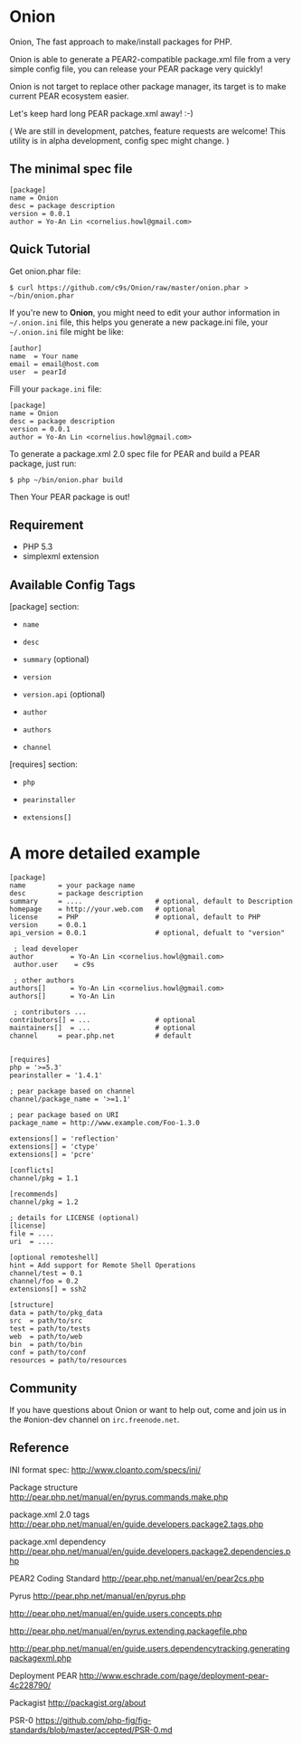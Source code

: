 # Onion

Onion, The fast approach to make/install packages for PHP.

Onion is able to generate a PEAR2-compatible package.xml file from a very simple config
file, you can release your PEAR package very quickly!

Onion is not target to replace other package manager, its target is to make current PEAR ecosystem easier.

Let's keep hard long PEAR package.xml away! :-)

( We are still in development, patches, feature requests are welcome! This
  utility is in alpha development, config spec might change. )


## The minimal spec file

    [package]
    name = Onion
    desc = package description
    version = 0.0.1
    author = Yo-An Lin <cornelius.howl@gmail.com>

## Quick Tutorial

Get onion.phar file:

    $ curl https://github.com/c9s/Onion/raw/master/onion.phar > ~/bin/onion.phar

If you're new to **Onion**, you might need to edit your author information in `~/.onion.ini` file,
this helps you generate a new package.ini file, your `~/.onion.ini` file might be like:

    [author]
    name  = Your name
    email = email@host.com
    user  = pearId

Fill your `package.ini` file:

    [package]
    name = Onion
    desc = package description
    version = 0.0.1
    author = Yo-An Lin <cornelius.howl@gmail.com>

To generate a package.xml 2.0 spec file for PEAR and build a PEAR package, just run:

    $ php ~/bin/onion.phar build

Then Your PEAR package is out!




## Requirement

* PHP 5.3
* simplexml extension

## Available Config Tags

[package] section:

* `name`

* `desc`

* `summary` (optional)

* `version`

* `version.api` (optional)

* `author`

* `authors`

* `channel`

[requires] section:

* `php`

* `pearinstaller`

* `extensions[]`

A more detailed example
========================

    [package]
    name        = your package name
    desc        = package description
    summary     = ....                  # optional, default to Description
    homepage    = http://your.web.com   # optional
    license     = PHP                   # optional, default to PHP
    version     = 0.0.1
    api_version = 0.0.1                 # optional, defualt to "version"

	 ; lead developer
    author         = Yo-An Lin <cornelius.howl@gmail.com>
	 author.user    = c9s

	 ; other authors
    authors[]      = Yo-An Lin <cornelius.howl@gmail.com>
    authors[]      = Yo-An Lin

	 ; contributors ...
    contributors[] = ...                # optional
    maintainers[]  = ...                # optional
    channel     = pear.php.net          # default


    [requires]
    php = '>=5.3'
    pearinstaller = '1.4.1'

    ; pear package based on channel
    channel/package_name = '>=1.1'

    ; pear package based on URI
    package_name = http://www.example.com/Foo-1.3.0

    extensions[] = 'reflection'
    extensions[] = 'ctype'
    extensions[] = 'pcre'

    [conflicts]
    channel/pkg = 1.1

    [recommends]
    channel/pkg = 1.2

    ; details for LICENSE (optional)
    [license]
    file = ....
    uri  = ....

    [optional remoteshell]
    hint = Add support for Remote Shell Operations
    channel/test = 0.1
    channel/foo = 0.2
    extensions[] = ssh2

    [structure]
    data = path/to/pkg_data
    src  = path/to/src
    test = path/to/tests
    web  = path/to/web
    bin  = path/to/bin
    conf = path/to/conf
    resources = path/to/resources


## Community

If you have questions about Onion or want to help out, come and join us in the #onion-dev channel on `irc.freenode.net`.

## Reference

INI format spec: <http://www.cloanto.com/specs/ini/>

Package structure
<http://pear.php.net/manual/en/pyrus.commands.make.php>


package.xml 2.0 tags
<http://pear.php.net/manual/en/guide.developers.package2.tags.php>


package.xml dependency
<http://pear.php.net/manual/en/guide.developers.package2.dependencies.php>


PEAR2 Coding Standard
http://pear.php.net/manual/en/pear2cs.php

Pyrus
http://pear.php.net/manual/en/pyrus.php


http://pear.php.net/manual/en/guide.users.concepts.php

http://pear.php.net/manual/en/pyrus.extending.packagefile.php

http://pear.php.net/manual/en/guide.users.dependencytracking.generatingpackagexml.php



Deployment PEAR
http://www.eschrade.com/page/deployment-pear-4c228790/

Packagist
http://packagist.org/about

PSR-0 
https://github.com/php-fig/fig-standards/blob/master/accepted/PSR-0.md

